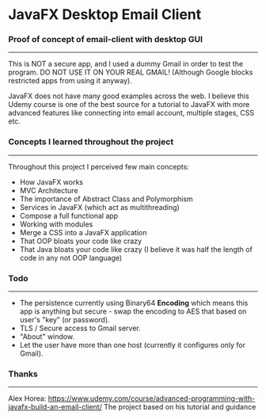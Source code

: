 
JavaFX Desktop Email Client
==================
### Proof of concept of email-client with desktop GUI
---------------	
This is NOT a secure app, and I used a dummy Gmail in order to test the program. DO NOT USE IT ON YOUR REAL GMAIL! (Although Google blocks restricted apps from using it anyway).

JavaFX does not have many good examples across the web. I believe this Udemy course is one of the best source for a tutorial to JavaFX with more advanced features like connecting into email account, multiple stages, CSS etc.

### Concepts I learned throughout the project
---------------	
Throughout this project I perceived few main concepts:
- How JavaFX works
- MVC Architecture
- The importance of Abstract Class and Polymorphism
- Services in JavaFX (which act as multithreading)
- Compose a full functional app
- Working with modules
- Merge a CSS into a JavaFX application
- That OOP bloats your code like crazy
- That Java bloats your code like crazy (I believe it was half the length of code in any not OOP language)

### Todo
---------------	
- The persistence currently using Binary64 **Encoding** which means this app is anything but secure - swap the encoding to AES that based on user's "key" (or password).
- TLS / Secure access to Gmail server.
- "About" window.
- Let the user have more than one host (currently it configures only for Gmail).

### Thanks
---------------	
Alex Horea: https://www.udemy.com/course/advanced-programming-with-javafx-build-an-email-client/
The project based on his tutorial and guidance
